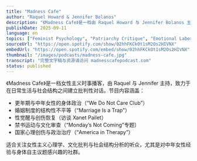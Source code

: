 ```yaml
---
title: "Madness Cafe"
author: "Raquel Howard & Jennifer Bolanos"
description: "《Madness Cafe》是一档由 Raquel Howard 与 Jennifer Bolanos 主持的女性主义时事评论播客，聚焦政治、健康、文化与女性权利议题。节目风格坦率、亲密且批判性强，内容涵盖更年期、性觉醒、婚姻制度批判、禁书运动、心理创伤与社会结构的交织。主持人常邀请作家、治疗师与活动家共同探讨女性在中年、创伤恢复与社会变革中的经验。Spotify 评分为 5.0（8 条评论），在女性主义播客圈中口碑极佳。"
publishDate: 2025-09-11
language: en
topics: ["Feminist Psychology", "Patriarchy Critique", "Emotional Labor"]
sourceUrl: "https://open.spotify.com/show/02hhFKCkOt1sM2Os2HIVNX"
embedUrl: "https://open.spotify.com/embed/show/02hhFKCkOt1sM2Os2HIVNX"
thumbnail: "/images/podcasts/madness-cafe.jpg"
transcript: "完整文字稿与资源请访问 madnesscafepodcast.com"
status: published
---
```


《Madness Cafe》是一档女性主义时事播客，由 Raquel 与 Jennifer 主持，致力于在日常生活与社会结构之间建立批判性对话。节目内容涵盖：

- 更年期与中年女性的身体政治（“We Do Not Care Club”）
- 婚姻制度的结构性不平等（“Marriage Is a Trap”）
- 性觉醒与创伤恢复（访谈 Xanet Pailet）
- 禁书运动与文化审查（“Monday’s Not Coming”专题）
- 国家心理创伤与政治治疗（“America in Therapy”）

适合关注女性主义心理学、文化批判与社会结构分析的听众，尤其是对中年女性经验与身体自主议题感兴趣的社群。
